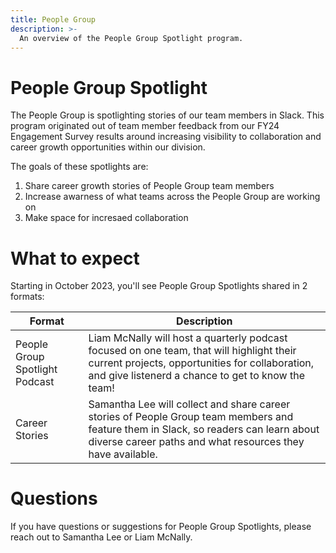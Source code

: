 ```yaml
---
title: People Group
description: >-
  An overview of the People Group Spotlight program.
---
```


# People Group Spotlight

The People Group is spotlighting stories of our team members in Slack. This program originated out of team member feedback from our FY24 Engagement Survey results around increasing visibility to collaboration and career growth opportunities within our division.

The goals of these spotlights are:

1. Share career growth stories of People Group team members
2. Increase awarness of what teams across the People Group are working on
3. Make space for incresaed collaboration


# What to expect

Starting in October 2023, you'll see People Group Spotlights shared in 2 formats:

| Format | Description |
| ----- | ---------- |
| People Group Spotlight Podcast | Liam McNally will host a quarterly podcast focused on one team, that will highlight their current projects, opportunities for collaboration, and give listenerd a chance to get to know the team! |
| Career Stories | Samantha Lee will collect and share career stories of People Group team members and feature them in Slack, so readers can learn about diverse career paths and what resources they have available. |

# Questions

If you have questions or suggestions for People Group Spotlights, please reach out to Samantha Lee or Liam McNally.

